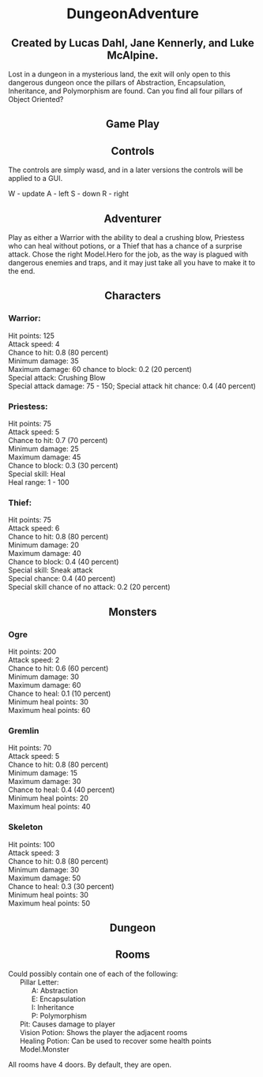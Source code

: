 <div align="center">

# DungeonAdventure
</div>

<div align="center">

## Created by Lucas Dahl, Jane Kennerly, and Luke McAlpine.
</div>

Lost in a dungeon in a mysterious land, the exit will only open to this dangerous dungeon once the pillars of Abstraction, Encapsulation, Inheritance, and Polymorphism are found. Can you find all four pillars of Object Oriented?


<div align="center">

## Game Play
</div>

<div align="center">

## Controls
</div>

The controls are simply wasd, and in a later versions the controls will be applied to a GUI.

W - update
A - left
S - down
R - right

<div align="center">

## Adventurer
</div>

Play as either a Warrior with the ability to deal a crushing blow, Priestess who can heal without potions, or a Thief that has a chance of a surprise attack.
Chose the right Model.Hero for the job, as the way is plagued with dangerous enemies and traps, and it may just take all you have to make it to the end.

<div align="center">

## Characters
</div>


### Warrior: <br>
Hit points: 125 <br>
Attack speed: 4 <br>
Chance to hit: 0.8 (80 percent) <br>
Minimum damage: 35 <br>
Maximum damage: 60
chance to block: 0.2 (20 percent)<br>
Special attack: Crushing Blow<br>
Special attack damage: 75 - 150;
Special attack hit chance: 0.4 (40 percent)<br>

### Priestess: <br>
Hit points: 75 <br>
Attack speed: 5 <br>
Chance to hit: 0.7 (70 percent) <br>
Minimum damage: 25 <br>
Maximum damage: 45 <br>
Chance to block: 0.3 (30 percent) <br>
Special skill: Heal <br>
Heal range: 1 - 100<br>

### Thief: <br>
Hit points: 75 <br>
Attack speed: 6 <br>
Chance to hit: 0.8 (80 percent) <br>
Minimum damage: 20 <br>
Maximum damage: 40 <br>
Chance to block: 0.4 (40 percent) <br>
Special skill: Sneak attack <br>
Special chance: 0.4 (40 percent) <br>
Special skill chance of no attack: 0.2 (20 percent) <br>

<div align="center">

## Monsters
</div>

### Ogre <br>
Hit points: 200 <br>
Attack speed: 2 <br>
Chance to hit: 0.6 (60 percent) <br>
Minimum damage: 30 <br>
Maximum damage: 60 <br>
Chance to heal: 0.1 (10 percent) <br>
Minimum heal points: 30 <br>
Maximum heal points: 60 <br>

### Gremlin <br>
Hit points: 70 <br>
Attack speed: 5 <br>
Chance to hit: 0.8 (80 percent) <br>
Minimum damage: 15 <br>
Maximum damage: 30 <br>
Chance to heal: 0.4 (40 percent) <br>
Minimum heal points: 20 <br>
Maximum heal points: 40 <br>

### Skeleton <br>
Hit points: 100 <br>
Attack speed: 3 <br>
Chance to hit: 0.8 (80 percent) <br>
Minimum damage: 30 <br>
Maximum damage: 50 <br>
Chance to heal: 0.3 (30 percent) <br>
Minimum heal points: 30 <br>
Maximum heal points: 50 <br>

<div align="center">

## Dungeon
</div>

<div align="center">

## Rooms
</div>
Could possibly contain one of each of the following: <br>
&nbsp;&nbsp;&nbsp;&nbsp;&nbsp;&nbsp;Pillar Letter: <br>
&nbsp;&nbsp;&nbsp;&nbsp;&nbsp;&nbsp;&nbsp;&nbsp;&nbsp;&nbsp;&nbsp;&nbsp;A: Abstraction <br>
&nbsp;&nbsp;&nbsp;&nbsp;&nbsp;&nbsp;&nbsp;&nbsp;&nbsp;&nbsp;&nbsp;&nbsp;E: Encapsulation <br>
&nbsp;&nbsp;&nbsp;&nbsp;&nbsp;&nbsp;&nbsp;&nbsp;&nbsp;&nbsp;&nbsp;&nbsp;I: Inheritance <br>
&nbsp;&nbsp;&nbsp;&nbsp;&nbsp;&nbsp;&nbsp;&nbsp;&nbsp;&nbsp;&nbsp;&nbsp;P: Polymorphism <br>
&nbsp;&nbsp;&nbsp;&nbsp;&nbsp;&nbsp;Pit: Causes damage to player <br>
&nbsp;&nbsp;&nbsp;&nbsp;&nbsp;&nbsp;Vision Potion: Shows the player the adjacent rooms <br>
&nbsp;&nbsp;&nbsp;&nbsp;&nbsp;&nbsp;Healing Potion: Can be used to recover some health points <br>
&nbsp;&nbsp;&nbsp;&nbsp;&nbsp;&nbsp;Model.Monster <br>

All rooms have 4 doors. By default, they are open. <br>
